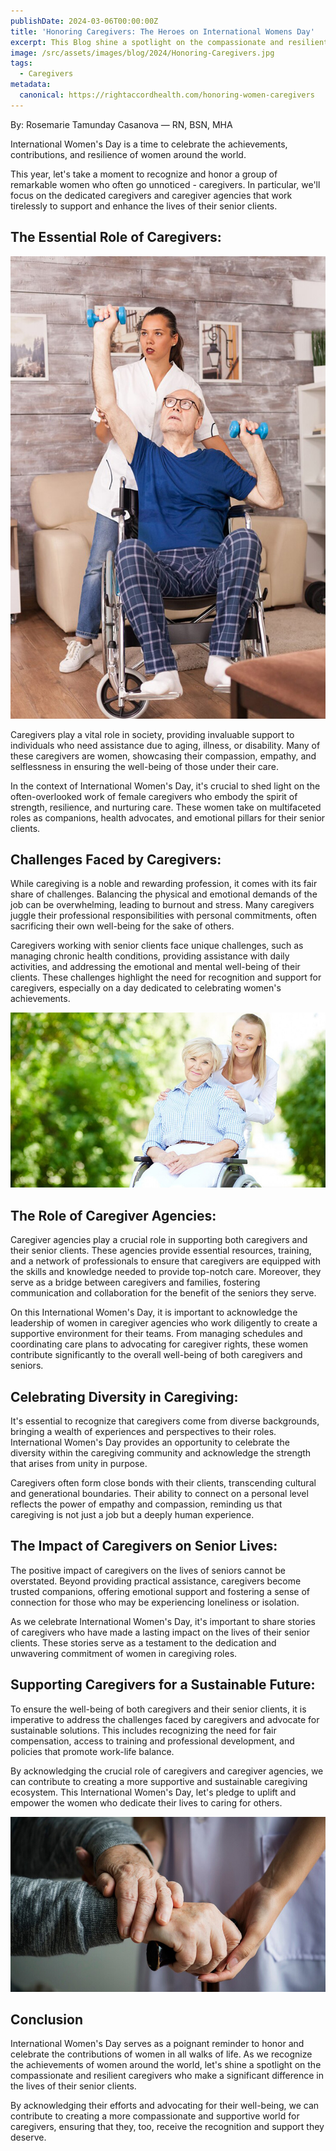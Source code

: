 ```yaml
---
publishDate: 2024-03-06T00:00:00Z
title: 'Honoring Caregivers: The Heroes on International Womens Day'
excerpt: This Blog shine a spotlight on the compassionate and resilient women caregivers who make a significant difference in the lives of their senior clients.
image: /src/assets/images/blog/2024/Honoring-Caregivers.jpg
tags:
  - Caregivers
metadata:
  canonical: https://rightaccordhealth.com/honoring-women-caregivers
---
```



By: Rosemarie Tamunday Casanova — RN, BSN, MHA


International Women's Day is a time to celebrate the achievements, contributions, and resilience of women around the world.

This year, let's take a moment to recognize and honor a group of remarkable women who often go unnoticed - caregivers. In particular, we'll focus on the dedicated caregivers and caregiver agencies that work tirelessly to support and enhance the lives of their senior clients.

The Essential Role of Caregivers:
---------------------------------

![old man doing exercises](/src/assets/images/blog/2024/old-man-doing-exercises.jpg)

Caregivers play a vital role in society, providing invaluable support to individuals who need assistance due to aging, illness, or disability. Many of these caregivers are women, showcasing their compassion, empathy, and selflessness in ensuring the well-being of those under their care.

In the context of International Women's Day, it's crucial to shed light on the often-overlooked work of female caregivers who embody the spirit of strength, resilience, and nurturing care. These women take on multifaceted roles as companions, health advocates, and emotional pillars for their senior clients.

Challenges Faced by Caregivers:
-------------------------------

While caregiving is a noble and rewarding profession, it comes with its fair share of challenges. Balancing the physical and emotional demands of the job can be overwhelming, leading to burnout and stress. Many caregivers juggle their professional responsibilities with personal commitments, often sacrificing their own well-being for the sake of others.

Caregivers working with senior clients face unique challenges, such as managing chronic health conditions, providing assistance with daily activities, and addressing the emotional and mental well-being of their clients. These challenges highlight the need for recognition and support for caregivers, especially on a day dedicated to celebrating women's achievements.

![caregiver pushing senior woman wheelchair](/src/assets/images/blog/2024/caregiver-pushing-senior-woman-wheelchair.jpg)

The Role of Caregiver Agencies:
-------------------------------

Caregiver agencies play a crucial role in supporting both caregivers and their senior clients. These agencies provide essential resources, training, and a network of professionals to ensure that caregivers are equipped with the skills and knowledge needed to provide top-notch care. Moreover, they serve as a bridge between caregivers and families, fostering communication and collaboration for the benefit of the seniors they serve.

On this International Women's Day, it is important to acknowledge the leadership of women in caregiver agencies who work diligently to create a supportive environment for their teams. From managing schedules and coordinating care plans to advocating for caregiver rights, these women contribute significantly to the overall well-being of both caregivers and seniors.

Celebrating Diversity in Caregiving:
------------------------------------

It's essential to recognize that caregivers come from diverse backgrounds, bringing a wealth of experiences and perspectives to their roles. International Women's Day provides an opportunity to celebrate the diversity within the caregiving community and acknowledge the strength that arises from unity in purpose.

Caregivers often form close bonds with their clients, transcending cultural and generational boundaries. Their ability to connect on a personal level reflects the power of empathy and compassion, reminding us that caregiving is not just a job but a deeply human experience.

The Impact of Caregivers on Senior Lives:
-----------------------------------------

The positive impact of caregivers on the lives of seniors cannot be overstated. Beyond providing practical assistance, caregivers become trusted companions, offering emotional support and fostering a sense of connection for those who may be experiencing loneliness or isolation.

As we celebrate International Women's Day, it's important to share stories of caregivers who have made a lasting impact on the lives of their senior clients. These stories serve as a testament to the dedication and unwavering commitment of women in caregiving roles.

Supporting Caregivers for a Sustainable Future:
-----------------------------------------------

To ensure the well-being of both caregivers and their senior clients, it is imperative to address the challenges faced by caregivers and advocate for sustainable solutions. This includes recognizing the need for fair compensation, access to training and professional development, and policies that promote work-life balance.

By acknowledging the crucial role of caregivers and caregiver agencies, we can contribute to creating a more supportive and sustainable caregiving ecosystem. This International Women's Day, let's pledge to uplift and empower the women who dedicate their lives to caring for others.

![closeup support hands](/src/assets/images/blog/2024/closeup-support-hands.jpg)

Conclusion
----------

International Women's Day serves as a poignant reminder to honor and celebrate the contributions of women in all walks of life. As we recognize the achievements of women around the world, let's shine a spotlight on the compassionate and resilient caregivers who make a significant difference in the lives of their senior clients.

By acknowledging their efforts and advocating for their well-being, we can contribute to creating a more compassionate and supportive world for caregivers, ensuring that they, too, receive the recognition and support they deserve.
